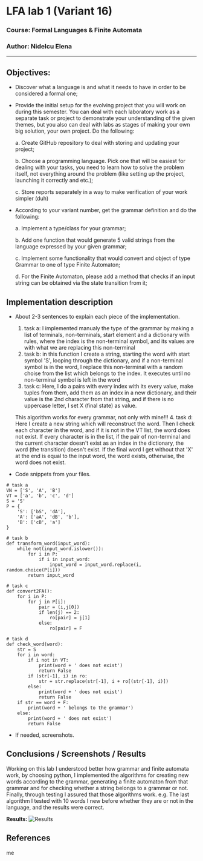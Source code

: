 # LFA lab 1  (Variant 16)

### Course: Formal Languages & Finite Automata
### Author: Nidelcu Elena

----


## Objectives:
* Discover what a language is and what it needs to have in order to be considered a formal one;

* Provide the initial setup for the evolving project that you will work on during this semester. You can deal with each laboratory work as a separate task or project to demonstrate your understanding of the given themes, but you also can deal with labs as stages of making your own big solution, your own project. Do the following:

    a. Create GitHub repository to deal with storing and updating your project;

    b. Choose a programming language. Pick one that will be easiest for dealing with your tasks, you need to learn how to solve the problem itself, not everything around the problem (like setting up the project, launching it correctly and etc.);

    c. Store reports separately in a way to make verification of your work simpler (duh)

* According to your variant number, get the grammar definition and do the following:

    a. Implement a type/class for your grammar;

    b. Add one function that would generate 5 valid strings from the language expressed by your given grammar;

    c. Implement some functionality that would convert and object of type Grammar to one of type Finite Automaton;

    d. For the Finite Automaton, please add a method that checks if an input string can be obtained via the state transition from it;
   


## Implementation description

* About 2-3 sentences to explain each piece of the implementation.
  1.  task a:
  I implemented manualy the type of the grammar by making a list of terminals, non-terminals, start element and a dictionary with rules, where the index is the non-terminal symbol, and its values are with what we are replacing this non-terminal
  2. task b:
  in this function I create a string, starting the word with start symbol 'S', looping through the dictionary, and if a non-terminal symbol is in the word, I replace this non-terminal with a random choise from the list which belongs to the index. It executes until no non-terminal symbol is left in the word
  3. task c:
  Here, I do a pairs with every index with its every value, make tuples from them, add them as an index in a new dictionary, and their value is the 2nd character from that string, and if there is no uppercase letter, I set X (final state) as value. 
  
  This algorithm works for every grammar, not only with mine!!!
  4. task d:
  Here I create a new string which will reconstruct the word. Then I check each character in the word, and if it is not in the VT list, the word does not exist. If every character is in the list, if the pair of non-terminal and the current character doesn't exist as an index in the dictionary, the word (the transition) doesn't exist. If the final word I get without that 'X' at the end is equal to the input word, the word exists, otherwise, the word does not exist.


* Code snippets from your files.

```
# task a
VN = ['S', 'A', 'B']
VT = ['a', 'b', 'c', 'd']
S = 'S'
P = {
    'S': ['bS', 'dA'],
    'A': ['aA', 'dB', 'b'],
    'B': ['cB', 'a']
}
```
```
# task b
def transform_word(input_word):
    while not(input_word.islower()):
        for i in P:
            if i in input_word:
                input_word = input_word.replace(i, random.choice(P[i]))
        return input_word
```
```
# task c
def convert2FA():
    for i in P:
        for j in P[i]:
            pair = (i,j[0])
            if len(j) == 2:
                ro[pair] = j[1]
            else:
                ro[pair] = F
```
```
# task d
def check_word(word):
    str = S
    for i in word:
        if i not in VT:
            print(word + ' does not exist')
            return False
        if (str[-1], i) in ro:
            str = str.replace(str[-1], i + ro[(str[-1], i)])
        else:
            print(word + ' does not exist')
            return False
    if str == word + F:
        print(word + ' belongs to the grammar')
    else:
        print(word + ' does not exist')
        return False
```

* If needed, screenshots.


## Conclusions / Screenshots / Results

Working on this lab I understood better how grammar and finite automata work, by choosing python, I implemented the algorithms for creating new words according to the grammar, generating a finite automaton from that grammar and for checking whether a string belongs to a grammar or not. Finally, through testing I assured that those algorithms work. e.g. The last algorithm I tested with 10 words I new before whether they are or not in the language, and the results were correct.

**Results:**
![Results](E:\labs\LFA\lab1\screenshot.png)

## References
me